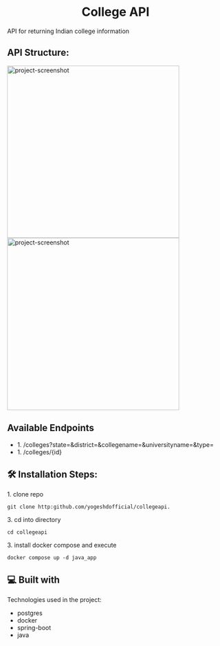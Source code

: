 <h1 align="center" id="title">College API</h1>

<p id="description">API for returning Indian college information</p>

<h2>API Structure:</h2>

<img src="https://i.imgur.com/2tFUPWr.png" alt="project-screenshot" width="400" height="400/">

<img src="https://i.imgur.com/OcaUQiJ.png" alt="project-screenshot" width="400" height="400/">

<h2> Available Endpoints</h2>

- 1\. /colleges?state=&district=&collegename=&universityname=&type=
- 1\. /colleges/{id}

<h2>🛠️ Installation Steps:</h2>
<p>1. clone repo</p>

```
git clone http:github.com/yogeshdofficial/collegeapi.
```

<p>3. cd into directory</p>

```
cd collegeapi
```

<p>3. install docker compose and execute</p>

```
docker compose up -d java_app
```

<h2>💻 Built with</h2>

Technologies used in the project:

- postgres
- docker
- spring-boot
- java
